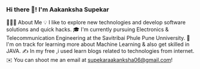 ### Hi there 👋! I'm Aakanksha Supekar
👨🏻‍💻  About Me
💡  I like to explore new technologies and develop software solutions and quick hacks.
🎓  I'm currently pursuing Electronics & Telecommunication Engineering at the Savitribai Phule Pune Unniversity.
🌱  I'm on track for learning more about Machine Learning & also get skilled in JAVA.
✍️  In my free ,i used learn blogs related to technologies from internet.
✉️  You can shoot me an email at supekaraakanksha06@gmail.com! 


